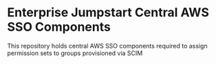 # Enterprise Jumpstart Central AWS SSO Components

This repository holds central AWS SSO components required to assign permission sets to groups provisioned via SCIM
